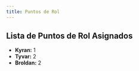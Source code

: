 ```yaml
---
title: Puntos de Rol
---
```


## Lista de Puntos de Rol Asignados
- **Kyran:** 1 
- **Tyvar:** 2
- **Broldan:** 2